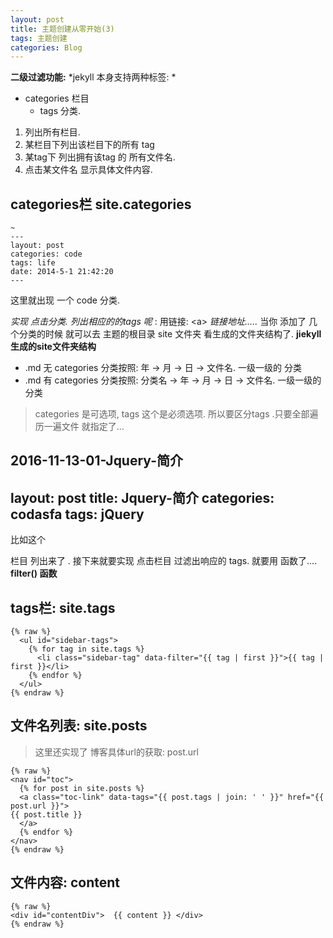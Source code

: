 ```yaml
---
layout: post
title: 主题创建从零开始(3)
tags: 主题创建
categories: Blog
---
```


**二级过滤功能:**
*jekyll 本身支持两种标签: *
- categories 栏目
	- tags 分类.

1. 列出所有栏目.
2. 某栏目下列出该栏目下的所有 tag 
3. 某tag下 列出拥有该tag 的 所有文件名.
4. 点击某文件名 显示具体文件内容.


## categories栏    site.categories

	~
	---
	layout: post
	categories: code
	tags: life
	date: 2014-5-1 21:42:20
	---
这里就出现 一个 code 分类.

*实现 点击分类. 列出相应的的tags 呢* : 用链接: \<a\>
*链接地址.....*
当你 添加了 几个分类的时候  就可以去 主题的根目录 site 文件夹 看生成的文件夹结构了.
**jiekyll 生成的site文件夹结构**
- .md 无 categories 分类按照: 年 → 月 → 日 → 文件名. 一级一级的 分类
- .md 有 categories 分类按照: 分类名 → 年 → 月 → 日 → 文件名. 一级一级的 分类
> categories 是可选项, tags 这个是必须选项. 所以要区分tags .只要全部遍历一遍文件 就指定了...

2016-11-13-01-Jquery-简介
---
layout: post
title:  Jquery-简介
categories: codasfa
tags: jQuery
---
比如这个 



栏目 列出来了 .  接下来就要实现 点击栏目 过滤出响应的 tags.
就要用 函数了....
**filter() 函数**










## tags栏:  site.tags

	{% raw %}
	  <ul id="sidebar-tags">
	    {% for tag in site.tags %}
	      <li class="sidebar-tag" data-filter="{{ tag | first }}">{{ tag | first }}</li>
	    {% endfor %}
	  </ul>
	{% endraw %}


## 文件名列表: site.posts
> 这里还实现了 博客具体url的获取: post.url

	{% raw %}
	<nav id="toc">
	  {% for post in site.posts %}
	  <a class="toc-link" data-tags="{{ post.tags | join: ' ' }}" href="{{ post.url }}">
	{{ post.title }}
	  </a>
	  {% endfor %}
	</nav>    
	{% endraw %}


## 文件内容: content
	{% raw %}
	<div id="contentDiv">  {{ content }} </div>
	{% endraw %}




